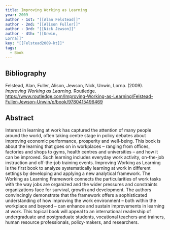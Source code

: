 ```yaml
---
title: Improving Working as Learning
year: 2009
author - 1st: "[[Alan Felstead]]"
author - 2nd: "[[Alison Fuller]]"
author - 3rd: "[[Nick Jewson]]"
author - 4th: "[[Unwin,
Lorna]]"
key: "[[Felstead2009-kt]]"
tags:
  - Book
---
```


## Bibliography
Felstead, Alan, Fuller, Alison, Jewson, Nick, Unwin,
Lorna. (2009). _Improving Working as Learning_. Routledge. https://www.routledge.com/Improving-Working-as-Learning/Felstead-Fuller-Jewson-Unwin/p/book/9780415496469


## Abstract
Interest in learning at work has captured the attention of many people around the world, often taking centre stage in policy debates about improving economic performance, prosperity and well-being. This book is about the learning that goes on in workplaces – ranging from offices, factories and shops to gyms, health centres and universities – and how it can be improved. Such learning includes everyday work activity, on-the-job instruction and off-the-job training events. Improving Working as Learning is the first book to analyze systematically learning at work in different settings by developing and applying a new analytical framework. The Working as Learning Framework connects the particularities of work tasks with the way jobs are organized and the wider pressures and constraints organizations face for survival, growth and development. The authors convincingly demonstrate that the framework offers a sophisticated understanding of how improving the work environment – both within the workplace and beyond – can enhance and sustain improvements in learning at work. This topical book will appeal to an international readership of undergraduate and postgraduate students, vocational teachers and trainers, human resource professionals, policy-makers, and researchers.

